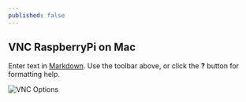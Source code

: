 ```yaml
---
published: false
---
```

## VNC RaspberryPi on Mac

Enter text in [Markdown](http://daringfireball.net/projects/markdown/). Use the toolbar above, or click the **?** button for formatting help.

![VNC Options]({{site.baseurl}}/eskocruz.github.io/images/vnc-options.png)



